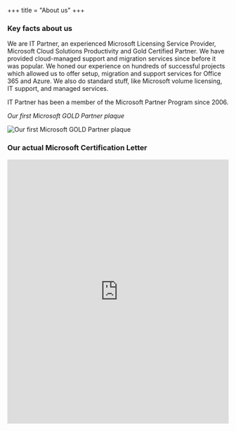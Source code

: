 +++
title = "About us"
+++

### Key facts about us

We are IT Partner, an experienced Microsoft Licensing Service Provider, Microsoft Cloud Solutions Productivity and Gold Certified Partner. We have provided cloud-managed support and migration services since before it was popular. We honed our experience on hundreds of successful projects which allowed us to offer setup, migration and support services for Office 365 and Azure. We also do standard stuff, like Microsoft volume licensing, IT support, and managed services.

IT Partner has been a member of the Microsoft Partner Program since 2006.

_Our first Microsoft GOLD Partner plaque_

![Our first Microsoft GOLD Partner plaque](https://o365hq.com/images/208.jpg)

### Our actual Microsoft Certification Letter

<iframe src="https://onedrive.live.com/embed?cid=317E3EF3253FD0EA&resid=317E3EF3253FD0EA%2130420&authkey=AA-xQPa-jxwJdOA&em=2" width="100%" height="600px" frameborder="0" scrolling="no"></iframe>